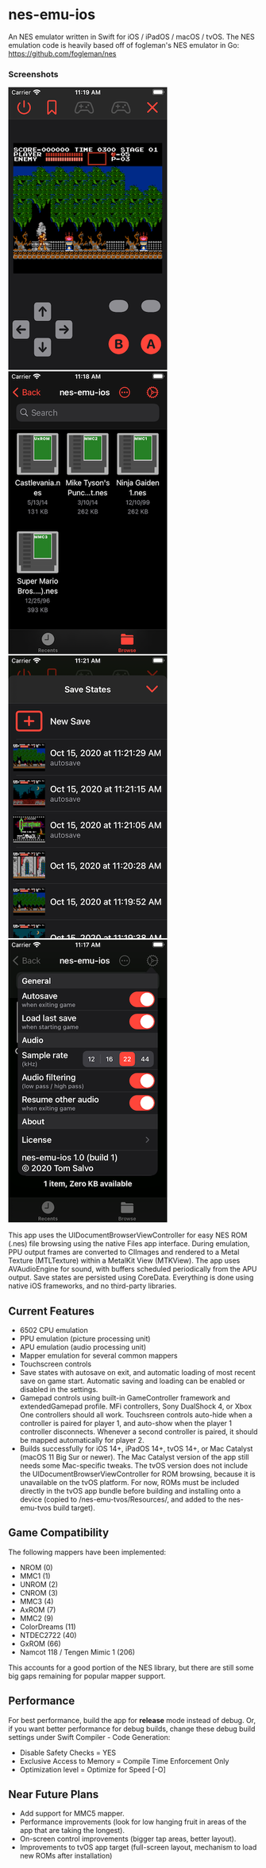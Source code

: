 #  nes-emu-ios

An NES emulator written in Swift for iOS / iPadOS / macOS / tvOS.  The NES emulation code is heavily based off of fogleman's NES emulator in Go: https://github.com/fogleman/nes 

### Screenshots
![NesRomViewController](/screenshots/screenshot01.png?raw=true) ![UIDocumentBrowserViewController](/screenshots/screenshot02.png?raw=true) ![ConsoleStateViewController](/screenshots/screenshot03.png?raw=true) ![SettingsViewController](/screenshots/screenshot04.png?raw=true)

This app uses the UIDocumentBrowserViewController for easy NES ROM (.nes) file browsing using the native Files app interface.  During emulation, PPU output frames are converted to CIImages and rendered to a Metal Texture (MTLTexture) within a MetalKit View (MTKView).  The app uses AVAudioEngine for sound, with buffers scheduled periodically from the APU output.  Save states are persisted using CoreData.  Everything is done using native iOS frameworks, and no third-party libraries.


## Current Features
- 6502 CPU emulation
- PPU emulation (picture processing unit)
- APU emulation (audio processing unit)
- Mapper emulation for several common mappers
- Touchscreen controls
- Save states with autosave on exit, and automatic loading of most recent save on game start.  Automatic saving and loading can be enabled or disabled in the settings.
- Gamepad controls using built-in GameController framework and extendedGamepad profile.  MFi controllers, Sony DualShock 4, or Xbox One controllers should all work.  Touchsreen controls auto-hide when a controller is paired for player 1, and auto-show when the player 1 controller disconnects.  Whenever a second controller is paired, it should be mapped automatically for player 2.
- Builds successfully for iOS 14+, iPadOS 14+, tvOS 14+, or Mac Catalyst (macOS 11 Big Sur or newer).  The Mac Catalyst version of the app still needs some Mac-specific tweaks.  The tvOS version does not include the UIDocumentBrowserViewController for ROM browsing, because it is unavailable on the tvOS platform.  For now, ROMs must be included directly in the tvOS app bundle before building and installing onto a device (copied to /nes-emu-tvos/Resources/, and added to the nes-emu-tvos build target).


## Game Compatibility 
The following mappers have been implemented:

-  NROM (0)
-  MMC1 (1)
-  UNROM (2)
-  CNROM (3)
-  MMC3 (4)
-  AxROM (7)
-  MMC2 (9)
-  ColorDreams (11)
-  NTDEC2722 (40)
-  GxROM (66)
-  Namcot 118 / Tengen Mimic 1 (206)

This accounts for a good portion of the NES library, but there are still some big gaps remaining for popular mapper support.


## Performance
For best performance, build the app for **release** mode instead of debug.  Or, if you want better performance for debug builds, change these debug build settings under Swift Compiler - Code Generation:
- Disable Safety Checks = YES
- Exclusive Access to Memory = Compile Time Enforcement Only
- Optimization level = Optimize for Speed [-O]


## Near Future Plans
- Add support for MMC5 mapper.
- Performance improvements (look for low hanging fruit in areas of the app that are taking the longest).
- On-screen control improvements (bigger tap areas, better layout).
- Improvements to tvOS app target (full-screen layout, mechanism to load new ROMs after installation)
